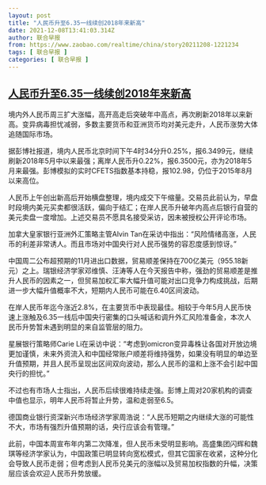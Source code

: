 ```yaml
---
layout: post
title: "人民币升至6.35一线续创2018年来新高"
date: 2021-12-08T13:41:03.314Z
author: 联合早报
from: https://www.zaobao.com/realtime/china/story20211208-1221234
tags: [ 联合早报 ]
categories: [ 联合早报 ]
---
```

<!--1638987780000-->
[人民币升至6.35一线续创2018年来新高](https://www.zaobao.com/realtime/china/story20211208-1221234)
------

<div>
<p>境内外人民币周三扩大涨幅，高开高走后突破年中高点，再次刷新2018年以来新高。变异病毒担忧减弱，多数主要货币和亚洲货币均对美元走升，人民币涨势大体追随国际市场。</p><p>据彭博社报道，境内人民币北京时间下午4时34分升0.25%，报6.3499元，继续刷新2018年5月中以来最强；离岸人民币升0.22%，报6.3500元，亦为2018年5月来最强。彭博模拟的实时CFETS指数基本持稳，报102.98，仍位于2015年8月以来高位。</p><p>人民币上午创出新高后开始横盘整理，境内成交下午缩量。交易员此前认为，早盘时段境内美元买卖都很活跃，偏向于结汇；在岸人民币升破年内高点后银行自营的美元卖盘一度增加。上述交易员不愿具名接受采访，因未被授权公开评论市场。</p><section id="imu"><div id="dfp-ad-imu1">        </div></section><p>加拿大皇家银行亚洲外汇策略主管Alvin Tan在采访中指出：“风险情绪高涨，人民币的利差非常诱人。而且市场对中国央行对人民币强势的容忍度感到惊讶。”</p><p>中国周二公布超预期的11月进出口数据，贸易顺差保持在700亿美元（955.18新元）之上。瑞银经济学家邓维慎、汪涛等人在今天报告中称，强劲的贸易顺差是推升人民币的因素之一，但贸易加权汇率大幅升值可能对出口竞争力构成挑战，后期进一步大幅升值概率不大，短期内人民币可能在6.40区间波动。</p><p>在岸人民币年迄今涨近2.8%，在主要货币中表现最佳。相较于今年5月人民币快速上涨触及6.35一线后中国央行密集的口头喊话和调升外汇风险准备金，本次人民币升势暂未遇到明显的来自监管层的阻力。</p><div id="innity-in-post"></div><div id="dfp-ad-midarticlespecial">        </div><p>星展银行策略师Carie Li在采访中说：“考虑到omicron变异毒株让各国对开放边境更加谨慎，未来外资流入和中国经常账户顺差将维持强势，如果没有明显的单边至升值预期，并且人民币呈现出区间双向波动，那么人民币的温和上涨不会引起中国央行的担忧。”</p><p>不过也有市场人士指出，人民币后续很难持续走强。彭博上周对20家机构的调查中值也显示，明年人民币将暂止升势，温和走弱至6.5。</p><p>德国商业银行资深新兴市场经济学家周浩说：“人民币短期之内继续大涨的可能性不大，市场有强烈升值预期的话，央行应该会有管理。”</p><p>此前，中国本周宣布年内第二次降准，但人民币未受明显影响。高盛集团闪辉和魏琪等经济学家认为，中国政策已明显转向宽松模式，但其它国家在收紧，这种分化会导致人民币走弱；但考虑到人民币兑美元的涨幅以及贸易加权指数的升幅，决策层应该会欢迎人民币升势放缓。</p>      <div class="cx_paywall_placeholder" id="sph_cdp_40"></div>
</div>
